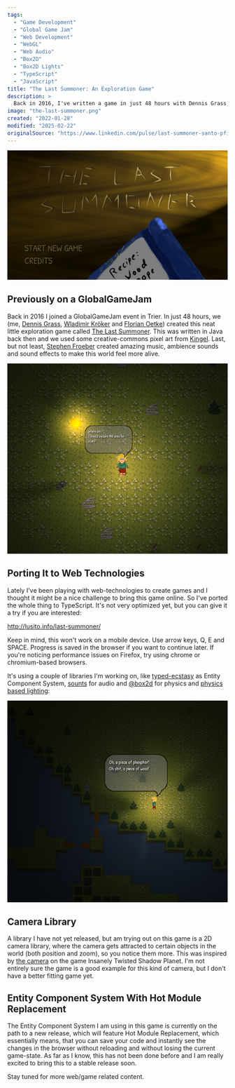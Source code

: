 ```yaml
---
tags:
  - "Game Development"
  - "Global Game Jam"
  - "Web Development"
  - "WebGL"
  - "Web Audio"
  - "Box2D"
  - "Box2D Lights"
  - "TypeScript"
  - "JavaScript"
title: "The Last Summoner: An Exploration Game"
description: >
  Back in 2016, I've written a game in just 48 hours with Dennis Grass, Wladimir Kröker, and Florian Oetke. Stephen Froeber made amazing music and sound effects for it. It was a very fun weekend. Now I've ported this game from Java (Desktop) to TypeScript (Web-Technologies) and you can actually play it in your browser.
image: "the-last-summoner.png"
created: "2022-01-28"
modified: "2025-02-22"
originalSource: "https://www.linkedin.com/pulse/last-summoner-santo-pfingsten/"
---
```


![Menu](the-last-summoner.png)

## Previously on a GlobalGameJam

Back in 2016 I joined a GlobalGameJam event in Trier. In just 48 hours, we (me, [Dennis Grass](https://github.com/Kinggrass), [Wladimir Kröker](https://github.com/compix) and [Florian Oetke](https://github.com/lowkey42)) created this neat little exploration game called [The Last Summoner](https://v3.globalgamejam.org/2016/games/last-summoner). This was written in Java back then and we used some creative-commons pixel art from [Kingel](https://forums.tigsource.com/index.php?topic=14166.0). Last, but not least, [Stephen Froeber](https://stephenfroeber.com/) created amazing music, ambience sounds and sound effects to make this world feel more alive.

![Ingame Screenshot 1](the-last-summoner-ingame1.png)

## Porting It to Web Technologies

Lately I've been playing with web-technologies to create games and I thought it might be a nice challenge to bring this game online. So I've ported the whole thing to TypeScript. It's not very optimized yet, but you can give it a try if you are interested:

http://lusito.info/last-summoner/

Keep in mind, this won't work on a mobile device. Use arrow keys, Q, E and SPACE. Progress is saved in the browser if you want to continue later. If you're noticing performance issues on Firefox, try using chrome or chromium-based browsers.

It's using a couple of libraries I'm working on, like [typed-ecstasy](https://lusito.github.io/typed-ecstasy/) as Entity Component System, [sounts](https://lusito.github.io/sounts/) for audio and [@box2d](https://lusito.github.io/box2d.ts/) for physics and [physics based lighting](https://lusito.github.io/box2d.ts/testbed/#/Lights#Draw_World):

![Ingame Screenshot 2](the-last-summoner-ingame2.png)

## Camera Library

A library I have not yet released, but am trying out on this game is a 2D camera library, where the camera gets attracted to certain objects in the world (both position and zoom), so you notice them more. This was inspired by [the camera](http://michelgagne.blogspot.com/2012/07/itsp-camera-explained.html) on the game Insanely Twisted Shadow Planet. I'm not entirely sure the game is a good example for this kind of camera, but I don't have a better fitting game yet.

## Entity Component System With Hot Module Replacement

The Entity Component System I am using in this game is currently on the path to a new release, which will feature Hot Module Replacement, which essentially means, that you can save your code and instantly see the changes in the browser without reloading and without losing the current game-state. As far as I know, this has not been done before and I am really excited to bring this to a stable release soon.

Stay tuned for more web/game related content.
